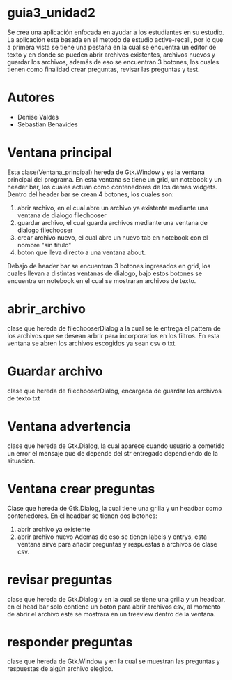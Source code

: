 # guia3_unidad2

Se crea una aplicación enfocada en ayudar a los estudiantes en su estudio. La aplicación esta basada en el metodo de estudio active-recall, por lo que a primera vista se tiene una pestaña en la cual se encuentra un editor de texto y en donde se pueden abrir archivos existentes, archivos nuevos y guardar los archivos, además de eso se encuentran 3 botones, los cuales tienen como finalidad crear preguntas, revisar las preguntas y test.

# Autores 

  - Denise Valdés
  - Sebastian Benavides
 
 # Ventana principal
 
 Esta clase(Ventana_principal) hereda de Gtk.Window y es la ventana principal del programa.
 En esta ventana se tiene un grid, un notebook y un header bar, los cuales actuan como contenedores de los demas widgets.
 Dentro del header bar se crean 4 botones, los cuales son:
 1. abrir archivo, en el cual abre un archivo ya existente mediante una ventana de dialogo filechooser 
 2. guardar archivo, el cual guarda archivos mediante una ventana de dialogo filechooser 
 3. crear archivo nuevo, el cual abre un nuevo tab en notebook con el nombre "sin titulo" 
 4. boton que lleva directo a una ventana about. 
 
 Debajo de header bar se encuentran 3 botones ingresados en grid, los cuales llevan a distintas ventanas de dialogo, bajo estos botones se encuentra un notebook en el cual se mostraran archivos de texto.
 
 # abrir_archivo
 
 clase que hereda de filechooserDialog a la cual se le entrega el pattern de los archivos que se desean arbrir para incorporarlos en los filtros.
 En esta ventana se abren los archivos escogidos ya sean csv o txt. 
 
 # Guardar archivo
 
 clase que hereda de filechooserDialog, encargada de guardar los archivos de texto txt
 
 # Ventana advertencia 
 
 clase que hereda de Gtk.Dialog, la cual aparece cuando usuario a cometido un error
 el mensaje que de depende del str entregado dependiendo de la situacion. 
 
 # Ventana crear preguntas 
 
 Clase que hereda de Gtk.Dialog, la cual tiene una grilla y un headbar como contenedores.
 En el headbar se tienen dos botones:
 1. abrir archivo ya existente 
 2. abrir archivo nuevo 
 Ademas de eso se tienen labels y entrys, esta ventana sirve para añadir preguntas y respuestas a archivos de clase csv. 
 
 # revisar preguntas 
 
 clase que hereda de Gtk.Dialog y en la cual se tiene una grilla y un headbar, en el head bar solo contiene un boton para abrir archivos csv, al momento de abrir el archivo este se mostrara en un treeview dentro de la ventana. 
 
 # responder preguntas
 
 clase que hereda de Gtk.Window y en la cual se muestran las preguntas y respuestas de algún archivo elegido.
 
 
 
